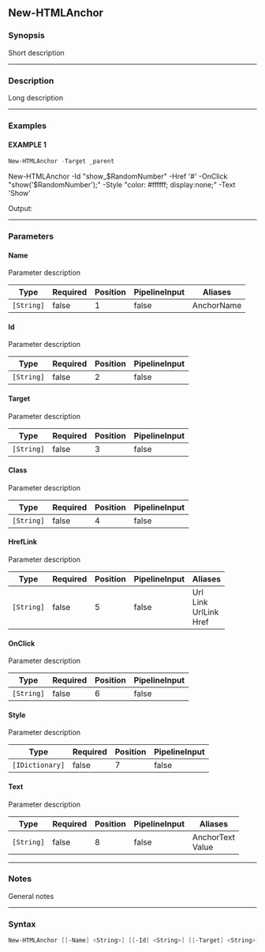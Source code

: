 New-HTMLAnchor
--------------




### Synopsis
Short description



---


### Description

Long description



---


### Examples
#### EXAMPLE 1
```PowerShell
New-HTMLAnchor -Target _parent
```
New-HTMLAnchor -Id "show_$RandomNumber" -Href '#' -OnClick "show('$RandomNumber');" -Style "color: #ffffff; display:none;" -Text 'Show'

Output:
<a target = "_parent" />


---


### Parameters
#### **Name**

Parameter description






|Type      |Required|Position|PipelineInput|Aliases   |
|----------|--------|--------|-------------|----------|
|`[String]`|false   |1       |false        |AnchorName|



#### **Id**

Parameter description






|Type      |Required|Position|PipelineInput|
|----------|--------|--------|-------------|
|`[String]`|false   |2       |false        |



#### **Target**

Parameter description






|Type      |Required|Position|PipelineInput|
|----------|--------|--------|-------------|
|`[String]`|false   |3       |false        |



#### **Class**

Parameter description






|Type      |Required|Position|PipelineInput|
|----------|--------|--------|-------------|
|`[String]`|false   |4       |false        |



#### **HrefLink**

Parameter description






|Type      |Required|Position|PipelineInput|Aliases                          |
|----------|--------|--------|-------------|---------------------------------|
|`[String]`|false   |5       |false        |Url<br/>Link<br/>UrlLink<br/>Href|



#### **OnClick**

Parameter description






|Type      |Required|Position|PipelineInput|
|----------|--------|--------|-------------|
|`[String]`|false   |6       |false        |



#### **Style**

Parameter description






|Type           |Required|Position|PipelineInput|
|---------------|--------|--------|-------------|
|`[IDictionary]`|false   |7       |false        |



#### **Text**

Parameter description






|Type      |Required|Position|PipelineInput|Aliases             |
|----------|--------|--------|-------------|--------------------|
|`[String]`|false   |8       |false        |AnchorText<br/>Value|





---


### Notes
General notes



---


### Syntax
```PowerShell
New-HTMLAnchor [[-Name] <String>] [[-Id] <String>] [[-Target] <String>] [[-Class] <String>] [[-HrefLink] <String>] [[-OnClick] <String>] [[-Style] <IDictionary>] [[-Text] <String>] [<CommonParameters>]
```
